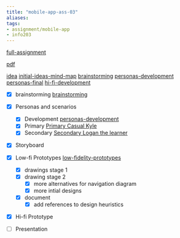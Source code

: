 ```yaml
---
title: "mobile-app-ass-03"
aliases:
tags: 
- assignment/mobile-app
- info203
---
```


[full-assignment](notes/full-assignment.md)

[pdf](https://blackboard.otago.ac.nz/bbcswebdav/pid-2827493-dt-content-rid-18385743_1/courses/INFO203_S1DNIE_2022/Assignment3.pdf)

[idea](notes/idea.md)
[initial-ideas-mind-map](notes/initial-ideas-mind-map.md)
[brainstorming](notes/brainstorming.md)
[personas-development](notes/personas-development.md)
[personas-final](notes/personas-final.md)
[hi-fi-development](notes/hi-fi-development.md)

- [x] brainstorming [brainstorming](notes/brainstorming.md)
- [x] Personas and scenarios
	- [x] Development [personas-development](notes/personas-development.md)
	- [x] Primary [Primary Casual Kyle](notes/personas-final.md#Primary%20Casual%20Kyle)
	- [x] Secondary [Secondary Logan the learner](notes/personas-final.md#Secondary%20Logan%20the%20learner)
- [x] Storyboard
- [x] Low-fi Prototypes [low-fidelity-prototypes](notes/low-fidelity-prototypes.md)
	- [x] drawings stage 1
	- [x] drawing stage 2
		- [x] more alternatives for navigation diagram
		- [x] more intial designs
	- [x] document
		- [x] add references to design heuristics
- [x] Hi-fi Prototype 
- [ ] Presentation





 
